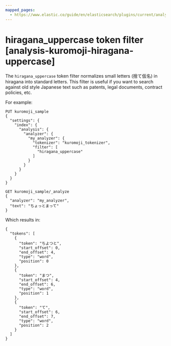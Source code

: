 ```yaml
---
mapped_pages:
  - https://www.elastic.co/guide/en/elasticsearch/plugins/current/analysis-kuromoji-hiragana-uppercase.html
---
```


# hiragana_uppercase token filter [analysis-kuromoji-hiragana-uppercase]

The `hiragana_uppercase` token filter normalizes small letters (捨て仮名) in hiragana into standard letters. This filter is useful if you want to search against old style Japanese text such as patents, legal documents, contract policies, etc.

For example:

```console
PUT kuromoji_sample
{
  "settings": {
    "index": {
      "analysis": {
        "analyzer": {
          "my_analyzer": {
            "tokenizer": "kuromoji_tokenizer",
            "filter": [
              "hiragana_uppercase"
            ]
          }
        }
      }
    }
  }
}

GET kuromoji_sample/_analyze
{
  "analyzer": "my_analyzer",
  "text": "ちょっとまって"
}
```

Which results in:

```console-result
{
  "tokens": [
    {
      "token": "ちよつと",
      "start_offset": 0,
      "end_offset": 4,
      "type": "word",
      "position": 0
    },
    {
      "token": "まつ",
      "start_offset": 4,
      "end_offset": 6,
      "type": "word",
      "position": 1
    },
    {
      "token": "て",
      "start_offset": 6,
      "end_offset": 7,
      "type": "word",
      "position": 2
    }
  ]
}
```

